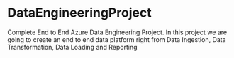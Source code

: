 # DataEngineeringProject
Complete End to End Azure Data Engineering Project. In this project we are going to create an end to end data platform right from Data Ingestion, Data Transformation, Data Loading and Reporting
